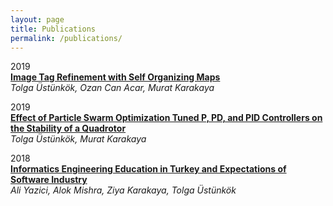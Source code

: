 ```yaml
---
layout: page
title: Publications
permalink: /publications/
---
```


2019  
[**Image Tag Refinement with Self Organizing Maps**](https://ieeexplore.ieee.org/abstract/document/8965477/)  
*Tolga Üstünkök, Ozan Can Acar, Murat Karakaya*

2019  
[**Effect of Particle Swarm Optimization Tuned P, PD, and PID Controllers on the Stability of a Quadrotor**](https://ieeexplore.ieee.org/abstract/document/8965487/)  
*Tolga Üstünkök, Murat Karakaya*

2018  
[**Informatics Engineering Education in Turkey and Expectations of Software Industry**](https://ieeexplore.ieee.org/abstract/document/8566669)  
*Ali Yazici, Alok Mishra, Ziya Karakaya, Tolga Üstünkök*